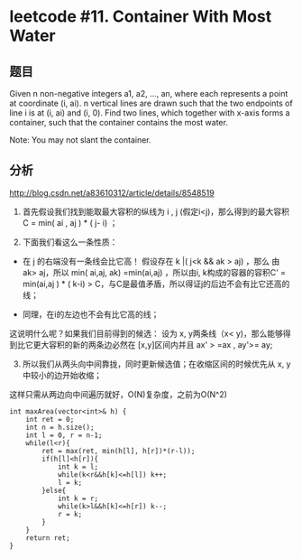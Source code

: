 # leetcode #11. Container With Most Water

## 题目
Given n non-negative integers a1, a2, ..., an, where each represents a point at coordinate (i, ai). n vertical lines are drawn such that the two endpoints of line i is at (i, ai) and (i, 0). Find two lines, which together with x-axis forms a container, such that the container contains the most water.

Note: You may not slant the container.

## 分析
http://blog.csdn.net/a83610312/article/details/8548519


1. 首先假设我们找到能取最大容积的纵线为 i , j (假定i<j)，那么得到的最大容积 C = min( ai , aj ) * ( j- i) ；

2. 下面我们看这么一条性质：

- 在 j 的右端没有一条线会比它高！ 假设存在 k |( j<k && ak > aj) ，那么  由 ak> aj，所以 min( ai,aj, ak) =min(ai,aj) ，所以由i, k构成的容器的容积C' = min(ai,aj ) * ( k-i) > C，与C是最值矛盾，所以得证j的后边不会有比它还高的线；

- 同理，在i的左边也不会有比它高的线；

这说明什么呢？如果我们目前得到的候选： 设为 x, y两条线（x< y)，那么能够得到比它更大容积的新的两条边必然在  [x,y]区间内并且 ax' > =ax , ay'>= ay;

3. 所以我们从两头向中间靠拢，同时更新候选值；在收缩区间的时候优先从  x, y中较小的边开始收缩；

这样只需从两边向中间遍历就好，O(N)复杂度，之前为O(N^2)

```
int maxArea(vector<int>& h) {
    int ret = 0;
    int n = h.size();
    int l = 0, r = n-1;
    while(l<r){
        ret = max(ret, min(h[l], h[r])*(r-l));
        if(h[l]<h[r]){
            int k = l;
            while(k<r&&h[k]<=h[l]) k++;
            l = k;
        }else{
            int k = r;
            while(k>l&&h[k]<=h[r]) k--;
            r = k;
        }
    }
    return ret;
}
```